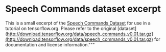 # Speech Commands dataset excerpt

This is a small excerpt of the [Speech Commands Dataset](https://ai.googleblog.com/2017/08/launching-speech-commands-dataset.html) for use in a tutorial on tensorflow.org. Please refer to the original [dataset](http://download.tensorflow.org/data/speech_commands_v0.01.tar.gz](http://download.tensorflow.org/data/speech_commands_v0.01.tar.gz) for documentation and license information."""